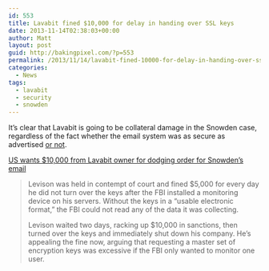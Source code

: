 ```yaml
---
id: 553
title: Lavabit fined $10,000 for delay in handing over SSL keys
date: 2013-11-14T02:38:03+00:00
author: Matt
layout: post
guid: http://bakingpixel.com/?p=553
permalink: /2013/11/14/lavabit-fined-10000-for-delay-in-handing-over-ssl-keys/
categories:
  - News
tags:
  - lavabit
  - security
  - snowden
---
```

It&#8217;s clear that Lavabit is going to be collateral damage in the Snowden case, regardless of the fact whether the email system was as secure as advertised [or not](http://bakingpixel.com/2013/11/lavabit-not-as-secure-as-previously-thought/).

[US wants $10,000 from Lavabit owner for dodging order for Snowden&#8217;s email](http://www.theverge.com/2013/11/13/5099176/lavabit-owner-10000-fine-snowden-email)

> Levison was held in contempt of court and fined $5,000 for every day he did not turn over the keys after the FBI installed a monitoring device on his servers. Without the keys in a &#8220;usable electronic format,&#8221; the FBI could not read any of the data it was collecting.
> 
> Levison waited two days, racking up $10,000 in sanctions, then turned over the keys and immediately shut down his company. He&#8217;s appealing the fine now, arguing that requesting a master set of encryption keys was excessive if the FBI only wanted to monitor one user.